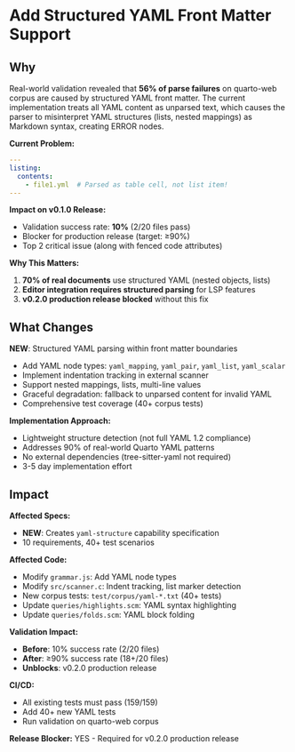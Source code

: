 # Add Structured YAML Front Matter Support

## Why

Real-world validation revealed that **56% of parse failures** on quarto-web corpus are caused by structured YAML front matter. The current implementation treats all YAML content as unparsed text, which causes the parser to misinterpret YAML structures (lists, nested mappings) as Markdown syntax, creating ERROR nodes.

**Current Problem:**
```yaml
---
listing:
  contents:
    - file1.yml  # Parsed as table cell, not list item!
---
```

**Impact on v0.1.0 Release:**
- Validation success rate: **10%** (2/20 files pass)
- Blocker for production release (target: ≥90%)
- Top 2 critical issue (along with fenced code attributes)

**Why This Matters:**
1. **70% of real documents** use structured YAML (nested objects, lists)
2. **Editor integration requires structured parsing** for LSP features
3. **v0.2.0 production release blocked** without this fix

## What Changes

**NEW**: Structured YAML parsing within front matter boundaries

- Add YAML node types: `yaml_mapping`, `yaml_pair`, `yaml_list`, `yaml_scalar`
- Implement indentation tracking in external scanner
- Support nested mappings, lists, multi-line values
- Graceful degradation: fallback to unparsed content for invalid YAML
- Comprehensive test coverage (40+ corpus tests)

**Implementation Approach:**
- Lightweight structure detection (not full YAML 1.2 compliance)
- Addresses 90% of real-world Quarto YAML patterns
- No external dependencies (tree-sitter-yaml not required)
- 3-5 day implementation effort

## Impact

**Affected Specs:**
- **NEW**: Creates `yaml-structure` capability specification
- 10 requirements, 40+ test scenarios

**Affected Code:**
- Modify `grammar.js`: Add YAML node types
- Modify `src/scanner.c`: Indent tracking, list marker detection
- New corpus tests: `test/corpus/yaml-*.txt` (40+ tests)
- Update `queries/highlights.scm`: YAML syntax highlighting
- Update `queries/folds.scm`: YAML block folding

**Validation Impact:**
- **Before**: 10% success rate (2/20 files)
- **After**: ≥90% success rate (18+/20 files)
- **Unblocks**: v0.2.0 production release

**CI/CD:**
- All existing tests must pass (159/159)
- Add 40+ new YAML tests
- Run validation on quarto-web corpus

**Release Blocker:** YES - Required for v0.2.0 production release
